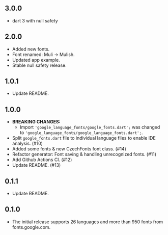 ## 3.0.0
- dart 3 with null safety

## 2.0.0
- Added new fonts.
- Font renamed: Muli -> Mulish.
- Updated app example.
- Stable null safety release.

## 1.0.1
- Update README.

## 1.0.0
- **BREAKING CHANGES:**
    - Import `'google_language_fonts/google_fonts.dart';` was changed to `'google_language_fonts/google_language_fonts.dart';`.
- Split `google_fonts.dart` file to individual language files to enable IDE analysis. (#10)
- Added some fonts & new CzechFonts font class. (#14)
- Refactor generator: Font saving & handling unrecognized fonts. (#11)
- Add Github Actions CI. (#12)
- Update README. (#13)

## 0.1.1
- Update README.

## 0.1.0
- The initial release supports 26 languages and more than 950 fonts from fonts.google.com.
